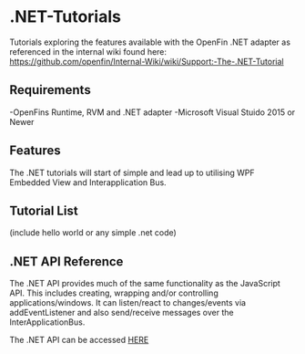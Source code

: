 # .NET-Tutorials 

Tutorials exploring the features available with the OpenFin .NET adapter as referenced in the internal wiki found here: https://github.com/openfin/Internal-Wiki/wiki/Support:-The-.NET-Tutorial

## Requirements

-OpenFins Runtime, RVM and .NET adapter
-Microsoft Visual Stuido 2015 or Newer

## Features
The .NET tutorials will start of simple and lead up to utilising WPF Embedded View and Interapplication Bus.

## Tutorial List

(include hello world or any simple .net code)

## .NET API Reference

The .NET API provides much of the same functionality as the JavaScript API.  This includes creating, wrapping and/or controlling applications/windows. It can listen/react to changes/events via addEventListener and also send/receive messages over the InterApplicationBus.  

The .NET API can be accessed [HERE](http://cdn.openfin.co/docs/csharp/latest/OpenfinDesktop/index.html)

